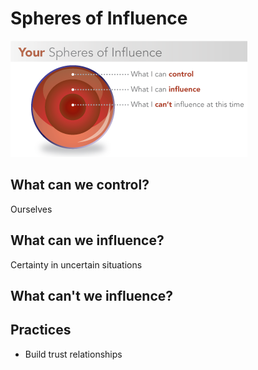 # Spheres of Influence

![img.png](spheres-of-influence.png)

## What can we control?

Ourselves

## What can we influence?

Certainty in uncertain situations

## What can't we influence?

## Practices

- Build trust relationships